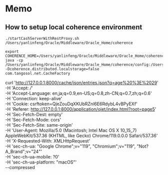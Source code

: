 # Memo

## How to setup local coherence environment
```
./startCashServerWithRestProxy.sh /Users/yanlinfeng/Oracle/Middleware/Oracle_Home/coherence

export COHERENCE_HOME=/Users/yanlinfeng/Oracle/Middleware/Oracle_Home/coherence
java -cp /Users/yanlinfeng/Oracle/Middleware/Oracle_Home/coherence/config:/Users/yanlinfeng/Oracle/Middleware/Oracle_Home/coherence/lib/coherence.jar -Dcoherence.distributed.localstorage=false com.tangosol.net.CacheFactory
```
curl 'http://127.0.0.1:8000/cache/json/entries.json?q=age%20%3E%2029' \
-H 'Accept: */*' \
-H 'Accept-Language: en,ja;q=0.9,en-US;q=0.8,zh-CN;q=0.7,zh;q=0.6' \
-H 'Connection: keep-alive' \
-H 'Cookie: csrftoken=QjeZouDqXKUbRZnl6E6RdybL4vBPyEXf' \
-H 'Referer: http://127.0.0.1:8000/application/ojet/index.html?root=page5' \
-H 'Sec-Fetch-Dest: empty' \
-H 'Sec-Fetch-Mode: cors' \
-H 'Sec-Fetch-Site: same-origin' \
-H 'User-Agent: Mozilla/5.0 (Macintosh; Intel Mac OS X 10_15_7) AppleWebKit/537.36 (KHTML, like Gecko) Chrome/119.0.0.0 Safari/537.36' \
-H 'X-Requested-With: XMLHttpRequest' \
-H 'sec-ch-ua: "Google Chrome";v="119", "Chromium";v="119", "Not?A_Brand";v="24"' \
-H 'sec-ch-ua-mobile: ?0' \
-H 'sec-ch-ua-platform: "macOS"' \
--compressed